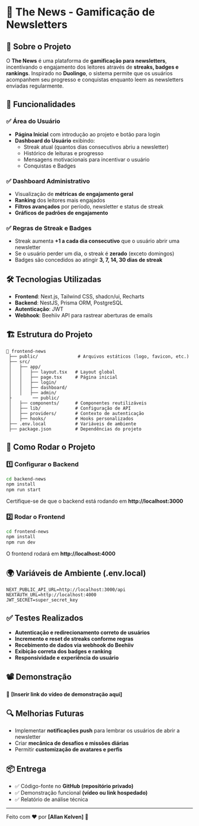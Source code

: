# 📩 The News - Gamificação de Newsletters

## 🚀 Sobre o Projeto
O **The News** é uma plataforma de **gamificação para newsletters**, incentivando o engajamento dos leitores através de **streaks, badges e rankings**. Inspirado no **Duolingo**, o sistema permite que os usuários acompanhem seu progresso e conquistas enquanto leem as newsletters enviadas regularmente.

## 🎯 Funcionalidades
### ✅ **Área do Usuário**
- **Página Inicial** com introdução ao projeto e botão para login
- **Dashboard do Usuário** exibindo:
  - Streak atual (quantos dias consecutivos abriu a newsletter)
  - Histórico de leituras e progresso
  - Mensagens motivacionais para incentivar o usuário
  - Conquistas e Badges

### ✅ **Dashboard Administrativo**
- Visualização de **métricas de engajamento geral**
- **Ranking** dos leitores mais engajados
- **Filtros avançados** por período, newsletter e status de streak
- **Gráficos de padrões de engajamento**

### ✅ **Regras de Streak e Badges**
- Streak aumenta **+1 a cada dia consecutivo** que o usuário abrir uma newsletter
- Se o usuário perder um dia, o streak é **zerado** (exceto domingos)
- Badges são concedidos ao atingir **3, 7, 14, 30 dias de streak**

## 🛠 Tecnologias Utilizadas
- **Frontend**: Next.js, Tailwind CSS, shadcn/ui, Recharts
- **Backend**: NestJS, Prisma ORM, PostgreSQL
- **Autenticação**: JWT
- **Webhook**: Beehiiv API para rastrear aberturas de emails

## 🏗 Estrutura do Projeto
```
📂 frontend-news
 ├── public/               # Arquivos estáticos (logo, favicon, etc.)
 ├── src/
 │   ├── app/
 │   │   ├── layout.tsx   # Layout global
 │   │   ├── page.tsx     # Página inicial
 │   │   ├── login/
 │   │   ├── dashboard/
 │   │   ├── admin/
 ├        ── public/
 │   ├── components/      # Componentes reutilizáveis
 │   ├── lib/             # Configuração de API
 │   ├── providers/       # Contexto de autenticação
 │   ├── hooks/           # Hooks personalizados
 ├── .env.local           # Variáveis de ambiente
 ├── package.json         # Dependências do projeto
```

## 🔧 Como Rodar o Projeto
### **1️⃣ Configurar o Backend**
```sh
cd backend-news
npm install
npm run start
```
Certifique-se de que o backend está rodando em **http://localhost:3000**

### **2️⃣ Rodar o Frontend**
```sh
cd frontend-news
npm install
npm run dev
```
O frontend rodará em **http://localhost:4000**

## 🌍 Variáveis de Ambiente (.env.local)
```env
NEXT_PUBLIC_API_URL=http://localhost:3000/api
NEXTAUTH_URL=http://localhost:4000
JWT_SECRET=super_secret_key
```

## ✅ Testes Realizados
- **Autenticação e redirecionamento correto de usuários**
- **Incremento e reset de streaks conforme regras**
- **Recebimento de dados via webhook do Beehiiv**
- **Exibição correta dos badges e ranking**
- **Responsividade e experiência do usuário**

## 📽 Demonstração
📌 **[Inserir link do vídeo de demonstração aqui]**

## 🔍 Melhorias Futuras
- Implementar **notificações push** para lembrar os usuários de abrir a newsletter
- Criar **mecânica de desafios e missões diárias**
- Permitir **customização de avatares e perfis**

## 📦 Entrega
- ✅ Código-fonte no **GitHub (repositório privado)**
- ✅ Demonstração funcional **(vídeo ou link hospedado)**
- ✅ Relatório de análise técnica

---
Feito com ❤️ por **[Allan Kelven]** 🚀

